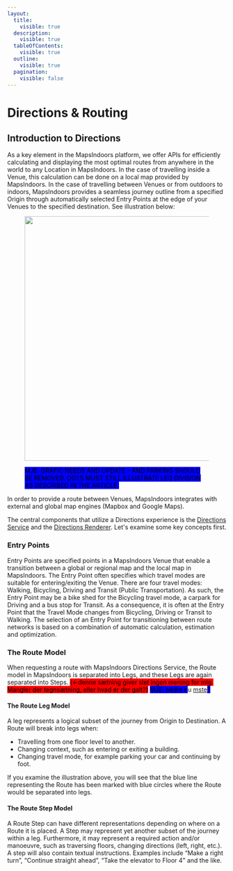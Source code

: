 ```yaml
---
layout:
  title:
    visible: true
  description:
    visible: true
  tableOfContents:
    visible: true
  outline:
    visible: true
  pagination:
    visible: false
---
```


# Directions & Routing

## Introduction to Directions

As a key element in the MapsIndoors platform, we offer APIs for efficiently calculating and displaying the most optimal routes from anywhere in the world to any Location in MapsIndoors. In the case of travelling inside a Venue, this calculation can be done on a local map provided by MapsIndoors. In the case of travelling between Venues or from outdoors to indoors, MapsIndoors provides a seamless journey outline from a specified Origin through automatically selected Entry Points at the edge of your Venues to the specified destination. See illustration below:

<figure><img src="https://docs.mapsindoors.com/img/directions/directions-with-entry-points.svg" alt="" width="563"><figcaption><p><mark style="background-color:blue;">MJE: GRAFIC NEEDS AND UPDATE - AND PARKING SHOULD BE REMOVED. DOTS MUST STILL ILLUSTRATE LEG DIVISION AS DESCRIBED IN THE ARTICLE.</mark></p></figcaption></figure>

In order to provide a route between Venues, MapsIndoors integrates with external and global map engines (Mapbox and Google Maps).

The central components that utilize a Directions experience is the [Directions Service](https://docs.mapsindoors.com/directions-service/) and the [Directions Renderer](https://docs.mapsindoors.com/directions-renderer/). Let's examine some key concepts first.

### Entry Points[​](https://docs.mapsindoors.com/directions-intro#entry-points) <a href="#entry-points" id="entry-points"></a>

Entry Points are specified points in a MapsIndoors Venue that enable a transition between a global or regional map and the local map in MapsIndoors. The Entry Point often specifies which travel modes are suitable for entering/exiting the Venue. There are four travel modes: Walking, Bicycling, Driving and Transit (Public Transportation). As such, the Entry Point may be a bike shed for the Bicycling travel mode, a carpark for Driving and a bus stop for Transit. As a consequence, it is often at the Entry Point that the Travel Mode changes from Bicycling, Driving or Transit to Walking. The selection of an Entry Point for transitioning between route networks is based on a combination of automatic calculation, estimation and optimization.

### The Route Model[​](https://docs.mapsindoors.com/directions-intro#the-route-model) <a href="#the-route-model" id="the-route-model"></a>

When requesting a route with MapsIndoors Directions Service, the Route model in MapsIndoors is separated into Legs, and these Legs are again separated into Steps. <mark style="background-color:red;">(<-denne sætning giver slet ingen mening for mig. Mangler der tegnsætning, eller hvad er der galt?)</mark> <mark style="background-color:blue;">MJE: bedre n</mark>u [mste](http://127.0.0.1:5000/u/yShklPimGQYYmqZKyCXecaTxahv1 "mention")<mark style="background-color:blue;">?</mark>

#### The Route Leg Model[​](https://docs.mapsindoors.com/directions-intro#the-route-leg-model) <a href="#the-route-leg-model" id="the-route-leg-model"></a>

A leg represents a logical subset of the journey from Origin to Destination. A Route will break into legs when:

* Travelling from one floor level to another.
* Changing context, such as entering or exiting a building.
* Changing travel mode, for example parking your car and continuing by foot.

If you examine the illustration above, you will see that the blue line representing the Route has been marked with blue circles where the Route would be separated into legs.

#### The Route Step Model[​](https://docs.mapsindoors.com/directions-intro#the-route-step-model) <a href="#the-route-step-model" id="the-route-step-model"></a>

A Route Step can have different representations depending on where on a Route it is placed. A Step may represent yet another subset of the journey within a leg. Furthermore, it may represent a required action and/or manoeuvre, such as traversing floors, changing directions (left, right, etc.). A step will also contain textual instructions. Examples include “Make a right turn”, “Continue straight ahead”, “Take the elevator to Floor 4” and the like.
